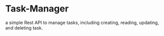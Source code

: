 # Task-Manager
a simple Rest API to manage tasks, including creating, reading, updating, and deleting task.
